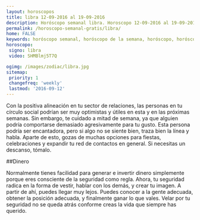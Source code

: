 ```yaml
---
layout: horoscopos
title: libra 12-09-2016 al 19-09-2016 
description: Horóscopo semanal libra. Horoscopo 12-09-2016 al 19-09-2016. Horoscopos univision gratis
permalink: /horoscopo-semanal-gratis/libra/
home: FALSE
keywords: horóscopo semanal, horóscopo de la semana, horóscopo, horóscopo gratis,horóscopos, horóscopo esperanza gracia, horoscopos libra la semana, horóscopos gratis, Tarot, Astrologia, Zodíaco, libra, horoscopo gratis
horoscopo:
 signo: libra
 video: SHMBlmj5T7Q

ogimg: /images/zodiac/libra.jpg
sitemap:
 priority: 1
 changefreq: 'weekly'
 lastmod: '2016-09-12'
---
```



Con la positiva alineación en tu sector de relaciones, las personas en tu círculo social podrían ser muy optimistas y útiles en esta y en las próximas semanas. Sin embargo, te cuidado a mitad de semana, ya que alguien podría comportarse demasiado agresivamente para tu gusto. Esta persona podría ser encantadora, pero si algo no se siente bien, traza bien la línea y habla. Aparte de esto, gozas de muchas opciones para fiestas, celebraciones y expandir tu red de contactos en general. Si necesitas un descanso, tómalo.

##Dinero

Normalmente tienes facilidad para generar e invertir dinero simplemente porque eres consciente de la seguridad como regla. Ahora, tu seguridad radica en la forma de vestir, hablar con los demás, y crear tu imagen. A partir de ahí, puedes llegar muy lejos. Puedes conocer a la gente adecuada, obtener la posición adecuada, y finalmente ganar lo que vales. Velar por tu seguridad no se queda atrás conforme creas la vida que siempre has querido.